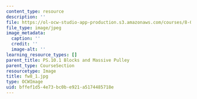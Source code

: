 ```yaml
---
content_type: resource
description: ''
file: https://ol-ocw-studio-app-production.s3.amazonaws.com/courses/8-01sc-classical-mechanics-fall-2016/bffef1d54e73bc0be921a5174485718e_fw8_1.jpg
file_type: image/jpeg
image_metadata:
  caption: ''
  credit: ''
  image-alt: ''
learning_resource_types: []
parent_title: PS.10.1 Blocks and Massive Pulley
parent_type: CourseSection
resourcetype: Image
title: fw8_1.jpg
type: OCWImage
uid: bffef1d5-4e73-bc0b-e921-a5174485718e
---
```

